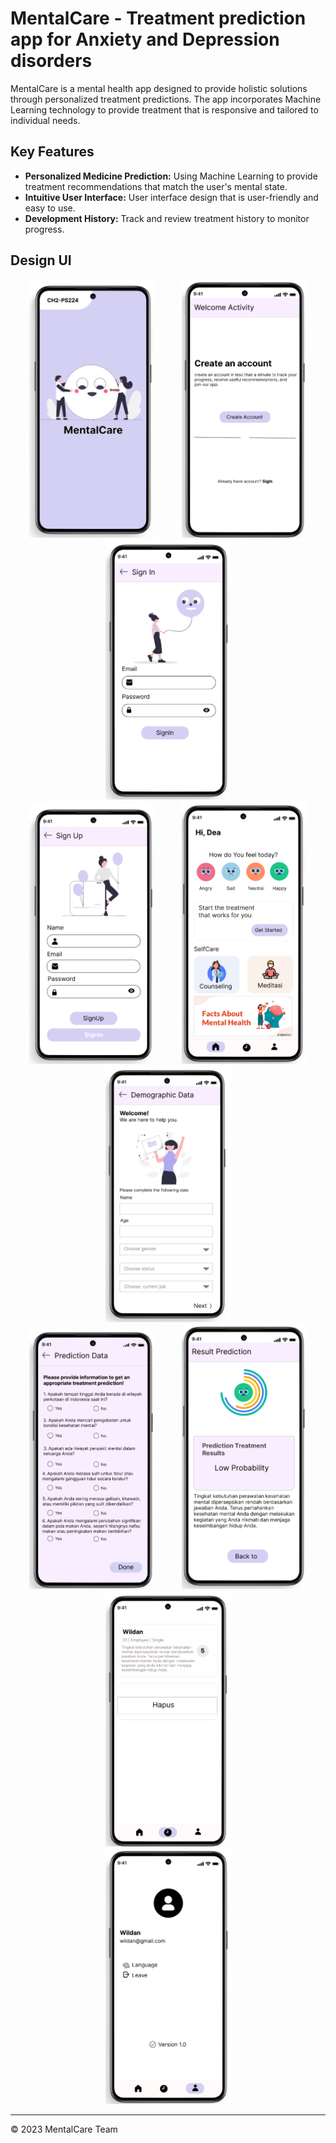 # MentalCare - Treatment prediction app for Anxiety and Depression disorders
MentalCare is a mental health app designed to provide holistic solutions through personalized treatment predictions. The app incorporates Machine Learning technology to provide treatment that is responsive and tailored to individual needs.
## Key Features

- **Personalized Medicine Prediction:** Using Machine Learning to provide treatment recommendations that match the user's mental state.
- **Intuitive User Interface:** User interface design that is user-friendly and easy to use.
- **Development History:** Track and review treatment history to monitor progress.
## Design UI
<div align="center">
    <img src="app/src/main/res/drawable/splashscreenactivity.png" width="200" hspace="20">
    <img src="app/src/main/res/drawable/welcomeactivity.png" width="200" hspace="20">
    <img src="app/src/main/res/drawable/signinactivity.png" width="200" hspace="20">
</div>
<div align="center">
    <img src="app/src/main/res/drawable/signupactivity.png" width="200" hspace="20">
    <img src="app/src/main/res/drawable/homepage.png" width="200" hspace="20">
    <img src="app/src/main/res/drawable/demographics.png" width="200" hspace="20">
</div>
<div align="center">
    <img src="app/src/main/res/drawable/predicactivity.png" width="200" hspace="20">
    <img src="app/src/main/res/drawable/resultactivity.png" width="200" hspace="20">
    <img src="app/src/main/res/drawable/historyactivity.png" width="200" hspace="20">
</div>
<div align="center">
    <img src="app/src/main/res/drawable/profileactivity.png" width="200" hspace="20">
</div>

---
© 2023 MentalCare Team
